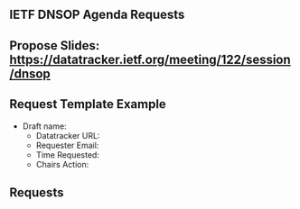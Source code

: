 ## IETF DNSOP Agenda Requests

## Propose Slides: https://datatracker.ietf.org/meeting/122/session/dnsop

## Request Template Example

*   Draft name:
    - Datatracker URL:
    - Requester Email:
    - Time Requested:
    - Chairs Action:

## Requests
